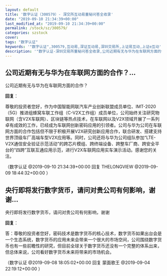 ```yaml
---
layout: default
title: '数字认证（300579）- 深交所互动易董秘问答全收录'
date: "2019-09-10 21:34:39+00:00"
last_modified_at: "2019-09-10 21:34:39+00:00"
permalink: /stock/sz/300579/
categories: szstock
cover: 
tags: "数字认证"
keywords: '"数字认证",300579,互动易,深证互动易,深圳交易所,上证易互动,上证e互动'
description: '"数字认证-深圳交易所董秘问答全收录,公司近期有无与华为在车联网方面的合作？"'
---
```


## 公司近期有无与华为在车联网方面的合作？...

公司近期有无与华为在车联网方面的合作？

**回复**：

尊敬的投资者您好，作为中国智能网联汽车产业创新联盟成员单位、IMT-2020（5G）推进组蜂窝车联工作组（C-V2X工作组）成员单位，公司始终关注研究物联网（含V2X车联网）、区块链等热点技术，在车联网以及V2X领域开展了一系列卓有成效的工作，已经成为车联网创新密码应用的引领者。公司与华为公司在车联网方面的合作包括但不限于积极开展V2X研究创新应用合作，联合研发、搭建支持世界顶级车厂高端车型V2X应用等。同时，公司还将与华为公司组队参加“LTE-V2X通信安全验证示范活动”的跨芯片模组、跨终端设备、跨整车厂商、跨安全平台的“四跨”互联互通应用示范，进行V2X车联网应用实车演示活动。感谢您的关注。 

（数字认证  @2019-09-10 21:34:39+00:00 回复 THELONGVIEW  @2019-09-09 18:44:32+00:00 ）

## 央行即将发行数字货币，请问对贵公司有何影响，谢谢...

央行即将发行数字货币，请问对贵公司有何影响，谢谢

**回复**：

答：尊敬的投资者您好，密码技术是数字货币的核心技术，数字货币如果出台会是一个生态系统，数字货币的应用未来会带来一个很大的市场空间，公司围绕数字货币也有一些前瞻性的研究，但目前全球关于数字货币还没有一个完整的体系出来，但总体来说，公司看好数字货币未来将带来的市场机会。 

（数字认证  @2019-09-08 18:05:02+00:00 回复 蒙面歌王  @2019-09-04 22:19:12+00:00 ）


